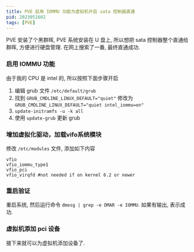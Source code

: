```yaml
---
title: PVE 启用 IOMMU 功能为虚拟机开启 sata 控制器直通
pid: 2023051602
tags: [PVE]
---
```


PVE 安装了个黑群晖, PVE 系统安装在 U 盘上, 所以想把 sata 控制器整个直通给群晖, 方便进行硬盘管理. 在网上搜索了一番, 最终直通成功.

### 启用 IOMMU 功能
由于我的 CPU 是 intel 的, 所以按照下面步骤开启

1. 编辑 grub 文件 `/etc/default/grub`
2. 找到 `GRUB_CMDLINE_LINUX_DEFAULT="quiet"` 修改为 `GRUB_CMDLINE_LINUX_DEFAULT="quiet intel_iommu=on"`
3. `update-initramfs -u -k all`
4. 使用 `update-grub` 更新 grub

### 增加虚拟化驱动，加载vifo系统模块
修改 `/etc/modules` 文件, 添加如下内容

```
vfio
vfio_iommu_type1
vfio_pci
vfio_virqfd #not needed if on kernel 6.2 or newer
```

### 重启验证

重启系统, 然后运行命令 `dmesg | grep -e DMAR -e IOMMU`. 如果有输出, 表示成功.

### 虚拟机添加 pci 设备
接下来就可以为虚拟机添加设备了.